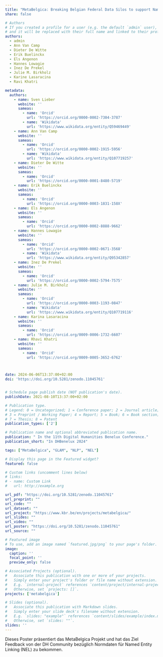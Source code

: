 ```yaml
---
title: "MetaBelgica: Breaking Belgian Federal Data Silos to support Named Entity Linking"
share: false

# Authors
# If you created a profile for a user (e.g. the default `admin` user), write the username (folder name) here
# and it will be replaced with their full name and linked to their profile.
authors:
  - admin
  - Ann Van Camp
  - Dieter De Witte
  - Erik Buelinckx
  - Els Angenon
  - Hannes Lowagie
  - Inez De Prekel
  - Julie M. Birkholz
  - Karine Lasaracina
  - Ravi Khatri

metadata:
  authors:
    - name: Sven Lieber
      website: ''
      sameas:
        - name: 'Orcid'
          url: 'https://orcid.org/0000-0002-7304-3787'
        - name: 'Wikidata'
          url: 'https://www.wikidata.org/entity/Q59469449'
    - name: Ann Van Camp
      website: ''
      sameas:
        - name: 'Orcid'
          url: 'https://orcid.org/0000-0002-1915-5956'
        - name: 'Wikidata'
          url: 'https://www.wikidata.org/entity/Q107719257'
    - name: Dieter De Witte
      website: ''
      sameas:
        - name: 'Orcid'
          url: 'https://orcid.org/0000-0001-8480-5719'
    - name: Erik Buelinckx
      website: ''
      sameas:
        - name: 'Orcid'
          url: 'https://orcid.org/0000-0003-1831-158X'
    - name: Els Angenon
      website: ''
      sameas:
        - name: 'Orcid'
          url: 'https://orcid.org/0000-0002-8888-9662'
    - name: Hannes Lowagie
      website: ''
      sameas:
        - name: 'Orcid'
          url: 'https://orcid.org/0000-0002-0671-3568'
        - name: 'Wikidata'
          url: 'https://www.wikidata.org/entity/Q95342857'
    - name: Inez De Prekel
      website: ''
      sameas:
        - name: 'Orcid'
          url: 'https://orcid.org/0000-0002-5794-7575'
    - name: Julie M. Birkholz
      website: ''
      sameas:
        - name: 'Orcid'
          url: 'https://orcid.org/0000-0003-1193-0847'
        - name: 'Wikidata'
          url: 'https://www.wikidata.org/entity/Q107719116'
    - name: Karina Lasaracina
      website: ''
      sameas:
        - name: 'Orcid'
          url: 'https://orcid.org/0009-0006-1732-6607'
    - name: Rhavi Khatri
      website: ''
      sameas:
        - name: 'Orcid'
          url: 'https://orcid.org/0009-0005-3652-6762'



date: 2024-06-06T13:37:00+02:00
doi: 'https://doi.org/10.5281/zenodo.11045761'


# Schedule page publish date (NOT publication's date).
publishDate: 2021-08-10T13:37:00+02:00

# Publication type.
# Legend: 0 = Uncategorized; 1 = Conference paper; 2 = Journal article;
# 3 = Preprint / Working Paper; 4 = Report; 5 = Book; 6 = Book section;
# 7 = Thesis; 8 = Patent
publication_types: ['2']

# Publication name and optional abbreviated publication name.
publication: " In the 11th Digital Humanities Benelux Conference."
publication_short: "In DHBenelux 2024"

tags: ["MetaBelgica", "GLAM", "NLP", "NEL"]

# Display this page in the Featured widget?
featured: false

# Custom links (uncomment lines below)
# links:
# - name: Custom Link
#   url: http://example.org

url_pdf: "https://doi.org/10.5281/zenodo.11045761"
url_preprint: ""
url_code: ""
url_dataset: ""
url_project: "https://www.kbr.be/en/projects/metabelgica/"
url_slides: ""
url_video: ""
url_poster: "https://doi.org/10.5281/zenodo.11045761"
url_source: ""

# Featured image
# To use, add an image named `featured.jpg/png` to your page's folder.
image:
  caption: ''
  focal_point: ''
  preview_only: false

# Associated Projects (optional).
#   Associate this publication with one or more of your projects.
#   Simply enter your project's folder or file name without extension.
#   E.g. `internal-project` references `content/project/internal-project/index.md`.
#   Otherwise, set `projects: []`.
projects: ['metabelgica']

# Slides (optional).
#   Associate this publication with Markdown slides.
#   Simply enter your slide deck's filename without extension.
#   E.g. `slides: "example"` references `content/slides/example/index.md`.
#   Otherwise, set `slides: ""`.
slides: ''
---
```


Dieses Poster präsentiert das MetaBelgica Projekt und hat das Ziel Feedback von der DH Community bezüglich Normdaten für Named Entity Linking (NEL) zu bekommen.
